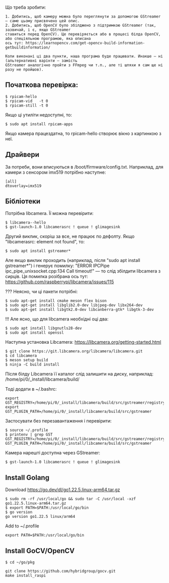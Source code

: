 Що треба зробити:

    1. Добитись, щоб камеру можна було переглянути за допомогою GStreamer — саме цьому присвячено цей опис.
    2. Добитись, щоб OpenCV було збілджено з підтримкою GStreamer (так, зазвичай, і є, якщо GStreamer 
    ставиться перед OpenCV). Це перевіряється або в процесі білда OpenCV, або спеціяльною програмою, яка описана 
    ось тут: https://learnopencv.com/get-opencv-build-information-getbuildinformation/
    
    Коли виконані ці два пункти, наша програма буде працювати. Инакше — ні (альтернативні варінти — замість 
    GStreamer аналогічно пройти з FFmpeg чи т.п., але ті шляхи я сам ще ні разу не пройшов).


## Початкова перевірка:

    $ rpicam-hello
    $ rpicam-vid   -t 0       
    $ rpicam-still -t 0  

Якщо ці утиліти недоступні, то:

    $ sudo apt install rpicam-apps

Якщо камера працездатна, то rpicam-hello створює вікно з картинкою з неї.


## Драйвери 

За потреби, вони вписуються в /boot/firmware/config.txt. Наприклад, для камери з сенсором imx519 потрібно наступне: 

    [all]
    dtoverlay=imx519


## Бібліотеки

Потрібна libcamera. Її можна перевірити:

    $ libcamera--hello
    $ gst-launch-1.0 libcamerasrc ! queue ! glimagesink

Другий виклик, скоріш за все, не працює по дефолту. Якщо "libcamerasrc: element not found", то:

    $ sudo apt install gstreamer*

Але якщо виклик проходить (наприклад, після "sudo apt install gstreamer*") і генерує помилку: 
"ERROR IPCPipe ipc_pipe_unixsocket.cpp:134 Call timeout!" — то слід збілдити libcamera з сирців. Ця 
помилка розібрана ось тут: https://github.com/raspberrypi/libcamera/issues/115

??? Неясно, чи ці пакети потрібні: 

    $ sudo apt-get install cmake meson flex bison
    $ sudo apt-get install libglib2.0-dev libjpeg-dev libx264-dev
    $ sudo apt-get install libgtk2.0-dev libcanberra-gtk* libgtk-3-dev

!!! Але ясно, що для libcamera необхідні оці два:

    $ sudo apt install libgnutls28-dev
    $ sudo apt install openssl    

Наступна установка Libcamera: https://libcamera.org/getting-started.html

    $ git clone https://git.libcamera.org/libcamera/libcamera.git
    $ cd libcamera
    $ meson setup build
    $ ninja -C build install

Після білду Libcamera її каталог слід залишити на диску, наприклад: /home/pi/0/_install/libcamera/build/

Тоді додати в ~/.bashrc:

    export GST_REGISTRY=/home/pi/0/_install/libcamera/build/src/gstreamer/registry.data
    export GST_PLUGIN_PATH=/home/pi/0/_install/libcamera/build/src/gstreamer

Застосувати без перезавантаження і перевірити:

    $ source ~/.profile
    $ printenv | grep GST
    GST_REGISTRY=/home/pi/0/_install/libcamera/build/src/gstreamer/registry.data
    GST_PLUGIN_PATH=/home/pi/0/_install/libcamera/build/src/gstreamer

Камера нарешті доступна через GStreamer:

    $ gst-launch-1.0 libcamerasrc ! queue ! glimagesink

## Install Golang

Download https://go.dev/dl/go1.22.5.linux-arm64.tar.gz

    $ sudo rm -rf /usr/local/go && sudo tar -C /usr/local -xzf go1.22.5.linux-arm64.tar.gz
    $ export PATH=$PATH:/usr/local/go/bin
    $ go version
    go version go1.22.5 linux/arm64

Add to ~/.profile

    export PATH=$PATH:/usr/local/go/bin


## Install GoCV/OpenCV

    $ cd ~/go/pkg   

    git clone https://github.com/hybridgroup/gocv.git
    make install_raspi
   

